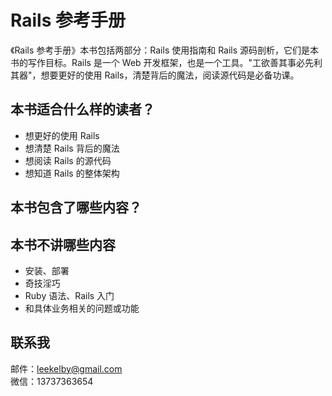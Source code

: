 # Rails 参考手册

《Rails 参考手册》本书包括两部分：Rails 使用指南和 Rails 源码剖析，它们是本书的写作目标。Rails 是一个 Web 开发框架，也是一个工具。"工欲善其事必先利其器"，想要更好的使用 Rails，清楚背后的魔法，阅读源代码是必备功课。

## 本书适合什么样的读者？

- 想更好的使用 Rails
- 想清楚 Rails 背后的魔法
- 想阅读 Rails 的源代码
- 想知道 Rails 的整体架构

## 本书包含了哪些内容？

## 本书不讲哪些内容

- 安装、部署
- 奇技淫巧
- Ruby 语法、Rails 入门
- 和具体业务相关的问题或功能

## 联系我

邮件：leekelby@gmail.com  
微信：13737363654
